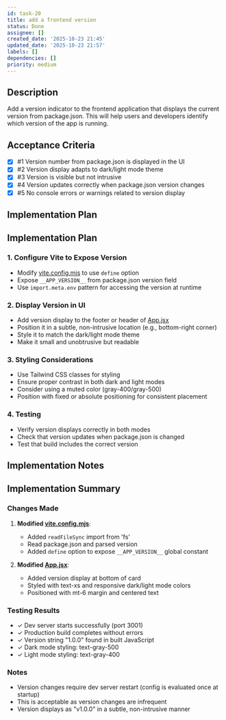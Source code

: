 ```yaml
---
id: task-20
title: add a frontend version
status: Done
assignee: []
created_date: '2025-10-23 21:45'
updated_date: '2025-10-23 21:57'
labels: []
dependencies: []
priority: medium
---
```


## Description

<!-- SECTION:DESCRIPTION:BEGIN -->
Add a version indicator to the frontend application that displays the current version from package.json. This will help users and developers identify which version of the app is running.
<!-- SECTION:DESCRIPTION:END -->

## Acceptance Criteria
<!-- AC:BEGIN -->
- [x] #1 Version number from package.json is displayed in the UI
- [x] #2 Version display adapts to dark/light mode theme
- [x] #3 Version is visible but not intrusive
- [x] #4 Version updates correctly when package.json version changes
- [x] #5 No console errors or warnings related to version display
<!-- AC:END -->

## Implementation Plan

<!-- SECTION:PLAN:BEGIN -->
## Implementation Plan

### 1. Configure Vite to Expose Version
- Modify [vite.config.mjs](frontend/vite.config.mjs) to use `define` option
- Expose `__APP_VERSION__` from package.json version field
- Use `import.meta.env` pattern for accessing the version at runtime

### 2. Display Version in UI
- Add version display to the footer or header of [App.jsx](frontend/src/App.jsx)
- Position it in a subtle, non-intrusive location (e.g., bottom-right corner)
- Style it to match the dark/light mode theme
- Make it small and unobtrusive but readable

### 3. Styling Considerations
- Use Tailwind CSS classes for styling
- Ensure proper contrast in both dark and light modes
- Consider using a muted color (gray-400/gray-500)
- Position with fixed or absolute positioning for consistent placement

### 4. Testing
- Verify version displays correctly in both modes
- Check that version updates when package.json is changed
- Test that build includes the correct version
<!-- SECTION:PLAN:END -->

## Implementation Notes

<!-- SECTION:NOTES:BEGIN -->
## Implementation Summary

### Changes Made
1. **Modified [vite.config.mjs](frontend/vite.config.mjs)**:
   - Added `readFileSync` import from 'fs'
   - Read package.json and parsed version
   - Added `define` option to expose `__APP_VERSION__` global constant

2. **Modified [App.jsx](frontend/src/App.jsx:367-369)**:
   - Added version display at bottom of card
   - Styled with text-xs and responsive dark/light mode colors
   - Positioned with mt-6 margin and centered text

### Testing Results
- ✓ Dev server starts successfully (port 3001)
- ✓ Production build completes without errors
- ✓ Version string "1.0.0" found in built JavaScript
- ✓ Dark mode styling: text-gray-500
- ✓ Light mode styling: text-gray-400

### Notes
- Version changes require dev server restart (config is evaluated once at startup)
- This is acceptable as version changes are infrequent
- Version displays as "v1.0.0" in a subtle, non-intrusive manner
<!-- SECTION:NOTES:END -->
